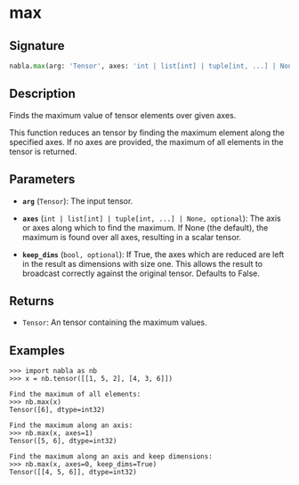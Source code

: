 # max

## Signature

```python
nabla.max(arg: 'Tensor', axes: 'int | list[int] | tuple[int, ...] | None', keep_dims: 'bool') -> 'Tensor'
```

## Description

Finds the maximum value of tensor elements over given axes.

This function reduces an tensor by finding the maximum element along the
specified axes. If no axes are provided, the maximum of all elements in the
tensor is returned.

## Parameters

- **`arg`** (`Tensor`): The input tensor.

- **`axes`** (`int | list[int] | tuple[int, ...] | None, optional`): The axis or axes along which to find the maximum. If None (the default), the maximum is found over all axes, resulting in a scalar tensor.

- **`keep_dims`** (`bool, optional`): If True, the axes which are reduced are left in the result as dimensions with size one. This allows the result to broadcast correctly against the original tensor. Defaults to False.

## Returns

- `Tensor`: An tensor containing the maximum values.

## Examples

```pycon
>>> import nabla as nb
>>> x = nb.tensor([[1, 5, 2], [4, 3, 6]])

Find the maximum of all elements:
>>> nb.max(x)
Tensor([6], dtype=int32)

Find the maximum along an axis:
>>> nb.max(x, axes=1)
Tensor([5, 6], dtype=int32)

Find the maximum along an axis and keep dimensions:
>>> nb.max(x, axes=0, keep_dims=True)
Tensor([[4, 5, 6]], dtype=int32)
```
